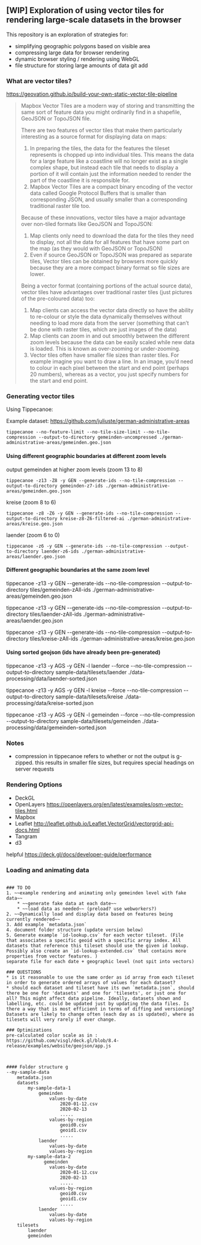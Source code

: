 ## [WIP] Exploration of using vector tiles for rendering large-scale datasets in the browser

This repository is an exploration of strategies for:
- simplifying geographic polygons based on visible area
- compressing large data for browser rendering
- dynamic browser styling / rendering using WebGL
- file structure for storing large amounts of data
git add 
### What are vector tiles?
https://geovation.github.io/build-your-own-static-vector-tile-pipeline


> Mapbox Vector Tiles are a modern way of storing and transmitting the same sort of feature data you might ordinarily find in a shapefile, GeoJSON or TopoJSON file.
>
>There are two features of vector tiles that make them particularly interesting as a source format for displaying data on maps:
>
> 1. In preparing the tiles, the data for the features the tileset represents is chopped up into individual tiles. This means the data for a large feature like a coastline will no longer exist as a single complex shape, but instead each tile that needs to display a portion of it will contain just the information needed to render the part of the coastline it is responsible for.
> 2. Mapbox Vector Tiles are a compact binary encoding of the vector data called Google Protocol Buffers that is smaller than corresponding JSON, and usually smaller than a corresponding traditional raster tile too.
>
>Because of these innovations, vector tiles have a major advantage over non-tiled formats like GeoJSON and TopoJSON:
>
> 1. Map clients only need to download the data for the tiles they need to display, not all the data for all features that have some part on the map (as they would with GeoJSON or TopoJSON)
> 2. Even if source GeoJSON or TopoJSON was prepared as separate tiles, Vector tiles can be obtained by browsers more quickly because they are a more compact binary format so file sizes are lower.
>
> Being a vector format (containing portions of the actual source data), vector tiles have advantages over traditional raster tiles (just pictures of the pre-coloured data) too:
>
> 1. Map clients can access the vector data directly so have the ability to re-colour or style the data dynamically themselves without needing to load more data from the server (something that can’t be done with raster tiles, which are just images of the data)
> 2. Map clients can zoom in and out smoothly between the different zoom levels because the data can be easily scaled while new data is loaded. This is known as over-zooming or under-zooming.
> 3. Vector tiles often have smaller file sizes than raster tiles. For example imagine you want to draw a line. In an image, you’d need to colour in each pixel between the start and end point (perhaps 20 numbers), whereas as a vector, you just specify numbers for the start and end point.


### Generating vector tiles

Using Tippecanoe:

Example dataset: https://github.com/juliuste/german-administrative-areas

```
tippecanoe --no-feature-limit --no-tile-size-limit --no-tile-compression --output-to-directory gemeinden-uncompressed ./german-administrative-areas/gemeinden.geo.json
```

#### Using different geographic boundaries at different zoom levels
output gemeinden at higher zoom levels (zoom 13 to 8)
```
tippecanoe -z13 -Z8 -y GEN --generate-ids --no-tile-compression --output-to-directory gemeinden-z7-ids ./german-administrative-areas/gemeinden.geo.json
```

kreise (zoom 8 to 6)
```
tippecanoe -z8 -Z6 -y GEN --generate-ids --no-tile-compression --output-to-directory kreise-z8-Z6-filtered-ai ./german-administrative-areas/kreise.geo.json
```

laender (zoom 6 to 0)
```
tippecanoe -z6 -y GEN --generate-ids --no-tile-compression --output-to-directory laender-z6-ids ./german-administrative-areas/laender.geo.json
```

#### Different geographic boundaries at the same zoom level
tippecanoe -z13 -y GEN --generate-ids --no-tile-compression --output-to-directory tiles/gemeinden-zAll-ids ./german-administrative-areas/gemeinden.geo.json

tippecanoe -z13 -y GEN --generate-ids --no-tile-compression --output-to-directory tiles/laender-zAll-ids ./german-administrative-areas/laender.geo.json

tippecanoe -z13 -y GEN --generate-ids --no-tile-compression --output-to-directory tiles/kreise-zAll-ids ./german-administrative-areas/kreise.geo.json


#### Using sorted geojson (ids have already been pre-generated)
tippecanoe -z13 -y AGS -y GEN -l laender --force --no-tile-compression --output-to-directory sample-data/tilesets/laender ./data-processing/data/laender-sorted.json

tippecanoe -z13 -y AGS -y GEN -l kreise --force --no-tile-compression --output-to-directory sample-data/tilesets/kreise ./data-processing/data/kreise-sorted.json

tippecanoe -z13 -y AGS -y GEN -l gemeinden --force --no-tile-compression --output-to-directory sample-data/tilesets/gemeinden ./data-processing/data/gemeinden-sorted.json

### Notes
- compression in tippecanoe refers to whether or not the output is g-zipped. this results in smaller file sizes, but requires special headings on server requests


### Rendering Options
- DeckGL 
- OpenLayers https://openlayers.org/en/latest/examples/osm-vector-tiles.html
- Mapbox 
- Leaflet http://leaflet.github.io/Leaflet.VectorGrid/vectorgrid-api-docs.html
- Tangram
- d3 

helpful https://deck.gl/docs/developer-guide/performance

### Loading and animating data

```
   
### TO DO
1. ~~example rendering and animating only gemeinden level with fake data~~
    * ~~generate fake data at each date~~
    * ~~load data as needed~~ (preload? use webworkers?)
2. ~~Dynamically load and display data based on features being currently rendered~~
3. Add example `metadata.json` 
4. document folder structure (update version below)
5. Generate example `id-lookup.csv` for each vector tileset. (File that associates a specific geoid with a specific array index. All datasets that reference this tileset should use the given id lookup. Possibly also create an `id-lookup-extended.csv` that contains more properties from vector features. )
separate file for each date + geographic level (not spit into vectors)

### QUESTIONS
* is it reasonable to use the same order as id array from each tileset in order to generate ordered arrays of values for each dataset? 
* should each dataset and tileset have its own `metadata.json`, should there be one for 'datasets' and one for 'tilesets', or just one for all? This might affect data pipeline. Ideally, datasets shown and labelling, etc. could be updated just by updating the data files. Is there a way that is most efficient in terms of diffing and versioning? Datasets are likely to change often (each day as is updated), where as tilesets will very rarely if ever change. 

### Optimizations
pre-calculated color scale as in : https://github.com/visgl/deck.gl/blob/8.4-release/examples/website/geojson/app.js



#### Folder structure g
--my-sample-data
    metadata.json
    datasets
        my-sample-data-1
            gemeinden
                values-by-date
                    2020-01-12.csv
                    2020-02-13
                    .....
                values-by-region
                    geoid0.csv
                    geoid1.csv
                    .....
            laender
                values-by-date
                values-by-region
        my-sample-data-2
              gemeinden
                values-by-date
                    2020-01-12.csv
                    2020-02-13
                    .....
                values-by-region
                    geoid0.csv
                    geoid1.csv
                    .....
            laender
                values-by-date
                values-by-region
    tilesets
        laender
        gemeinden

